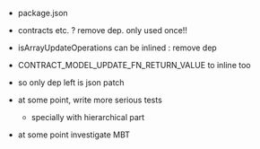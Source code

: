- package.json
- contracts etc. ? remove dep. only used once!!
- isArrayUpdateOperations can be inlined : remove dep
- CONTRACT_MODEL_UPDATE_FN_RETURN_VALUE to inline too
- so only dep left is json patch

- at some point, write more serious tests
  - specially with hierarchical part
- at some point investigate MBT
